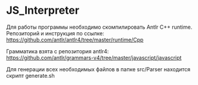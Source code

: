 # JS_Interpreter

Для работы программы необходимо скомпилировать Antlr C++ runtime. 
Репозиторий и инструкция по ссылке: https://github.com/antlr/antlr4/tree/master/runtime/Cpp

Грамматика взята с репозитория antlr4: https://github.com/antlr/grammars-v4/tree/master/javascript/javascript

Для генерации всех необходимых файлов в папке src/Parser находится скрипт generate.sh